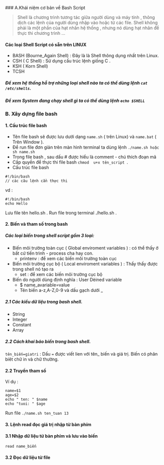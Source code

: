 ﻿﻿﻿﻿### A.Khái niệm cơ bản về Bash Script
> Shell là chương trình tương tác giữa người dùng và máy tính , thông dịch các lệnh của người dùng nhập vào hoặc từ các file. 
Shell không phải là một phần của hạt nhân hệ thống , nhưng nó dùng hạt nhân để thực thi chương trình ...


#### Các loại Shell Script có sẵn trên LINUX
- BASH (Bourne_Again Shell) : Đây là là Shell thông dụng nhất trên Linux.
- CSH ( C Shell) : Sử dụng cấu trúc lệnh giống C .
- KSH ( Korn Shell) 
- TCSH

##### Để xem hệ thống hỗ trợ những loại shell nào ta có thể dùng lệnh ` cat /etc/shells `.
##### Để xem System đang chạy shell gì ta có thể dùng lệnh  `echo $SHELL`

### B. Xây dựng file bash 
#### 1. Cấu trúc file bash 
- Tên file bash sẽ được lưu dưới dạng `name.sh` ( trên Linux) và `name.bat` ( Trên Window ).
- Để run file đơn giản trên màn hình terminal  ta dùng lệnh  `./name.sh hoặc sh name.sh`
- Trong file bash , sau dấu # được hiểu là comment - chú thích đoạn mã 
- Cấp quyền để thực thi file bash `chmod  u+x tên_script `.
- Cấu trúc file bash
```
#!/bin/bash 
// các câu lệnh cần thực thi 
```

vd :
```
#!/bin/bash
echo Hello
```
Lưu file tên hello.sh . Run file trong terminal ./hello.sh .

#### 2. Biến và tham số trong bash 
##### Các loại biến trong shell script gồm 3 loại:
- Biến môi trường toàn cục ( Global enviroment variables ) : có thể thấy ở bất cứ tiến trình - process cha hay con.
	- printenv : để xem các biến môi trường toàn cục
- Biến môi trường cục bộ ( Local enviroment variables ) : Thấy thấy được trong shell nó tạo ra
	- set : để xem các biến môi trường cục bộ
- Biến do người dùng định nghĩa : User Dèined variable
	- $ name_avariable=value
	- Tên biến a-z,A-Z,0-9 và dấu gạch dưới _
##### 2.1 Các kiểu dữ liệu trong bash shell.
- String
- Integer
- Constant 
- Array 
##### 2.2 Cách khai báo biến trong bash shell. 
` tên_biến=giatri ` : Dấu `=` được viết lien với tên_ biến và giá trị. Biến có phân biêt chữ in và chữ thường.
#### 2.2 Truyền tham số 
Ví dụ :
```
name=$1
age=$2
echo " ten: " $name
echo "tuoi: " $age
```
Run file ` ./name.sh ten_tuan 13 ` 

#### 3. Lệnh read đọc giá trị nhập từ bàn phím
#### 3.1 Nhập dữ liệu từ bàn phím và lưu vào biến
` read name_biến `
#### 3.2 Đọc dữ liệu từ file 
